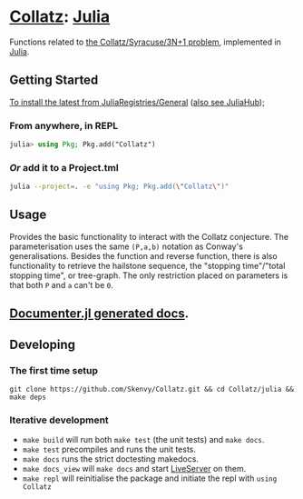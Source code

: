 # [Collatz](https://github.com/Skenvy/Collatz): [Julia](https://github.com/Skenvy/Collatz/tree/main/julia)
Functions related to [the Collatz/Syracuse/3N+1 problem](https://en.wikipedia.org/wiki/Collatz_conjecture), implemented in [Julia](https://julialang.org/).
## Getting Started
[To install the latest from JuliaRegistries/General](https://github.com/JuliaRegistries/General/tree/master/C/Collatz) ([also see JuliaHub](https://juliahub.com/ui/Packages/Collatz/UmeZE));
### From anywhere, in REPL
```julia
julia> using Pkg; Pkg.add("Collatz")
```
### _Or_ add it to a Project.tml
```sh
julia --project=. -e "using Pkg; Pkg.add(\"Collatz\")"
```
## Usage
Provides the basic functionality to interact with the Collatz conjecture.
The parameterisation uses the same `(P,a,b)` notation as Conway's generalisations.
Besides the function and reverse function, there is also functionality to retrieve the hailstone sequence, the "stopping time"/"total stopping time", or tree-graph. 
The only restriction placed on parameters is that both `P` and `a` can't be `0`.
## [Documenter.jl generated docs](https://skenvy.github.io/Collatz/julia). 
## Developing
### The first time setup
```
git clone https://github.com/Skenvy/Collatz.git && cd Collatz/julia && make deps
```
### Iterative development
* `make build` will run both `make test` (the unit tests) and `make docs`.
* `make test` precompiles and runs the unit tests.
* `make docs` runs the strict doctesting makedocs.
* `make docs_view` will `make docs` and start [LiveServer](https://github.com/tlienart/LiveServer.jl) on them.
* `make repl` will reinitialise the package and initiate the repl with `using Collatz`
